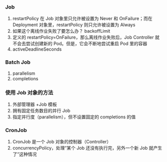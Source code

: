 ### Job

1. restartPolicy 在 Job 对象里只允许被设置为 Never 和 OnFailure；而在 Deployment 对象里，restartPolicy 则只允许被设置为 Always
2. 如果这个离线作业失败了要怎么办？ backoffLimit
3. 定义的 restartPolicy=OnFailure，那么离线作业失败后，Job Controller 就不会去尝试创建新的 Pod。但是，它会不断地尝试重启 Pod 里的容器
4. activeDeadlineSeconds

### Batch Job

1. parallelism
2. completions

### 使用 Job 对象的方法

1. 外部管理器 +Job 模板
2. 拥有固定任务数目的并行 Job
3. 指定并行度（parallelism），但不设置固定的 completions 的值

### CronJob

1. CronJob 是一个 Job 对象的控制器（Controller）
2. concurrencyPolicy，处理“某个 Job 还没有执行完，另外一个新 Job 就产生了”这种情况